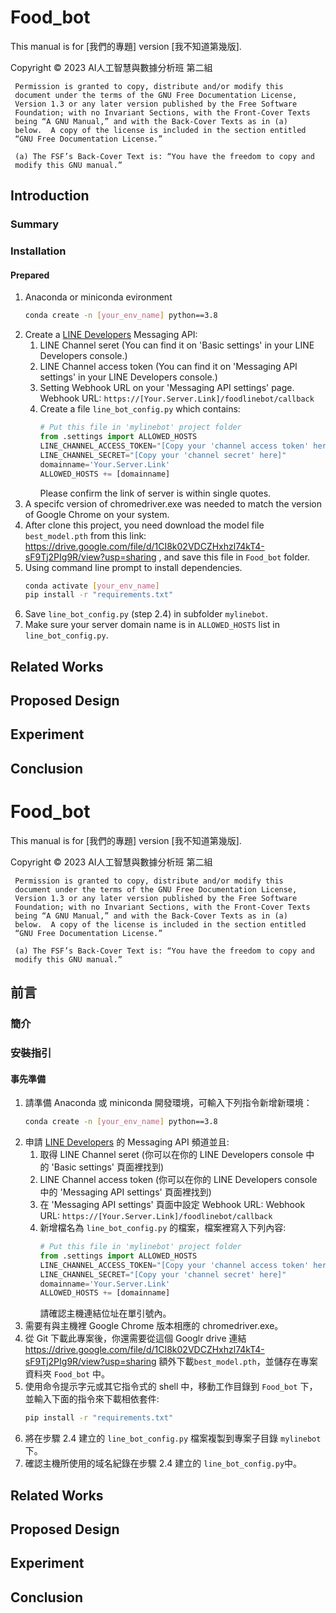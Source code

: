 # Food_bot

This manual is for [我們的專題] version [我不知道第幾版].

   Copyright © 2023 AI人工智慧與數據分析班 第二組

     Permission is granted to copy, distribute and/or modify this
     document under the terms of the GNU Free Documentation License,
     Version 1.3 or any later version published by the Free Software
     Foundation; with no Invariant Sections, with the Front-Cover Texts
     being “A GNU Manual,” and with the Back-Cover Texts as in (a)
     below.  A copy of the license is included in the section entitled
     “GNU Free Documentation License.”

     (a) The FSF’s Back-Cover Text is: “You have the freedom to copy and
     modify this GNU manual.”

## Introduction

### Summary
### Installation
#### Prepared
1. Anaconda or miniconda evironment
   ```bash
   conda create -n [your_env_name] python==3.8
   ```
2. Create a [LINE Developers](https://developers.line.biz/zh-hant/) Messaging API:
   1. LINE Channel seret (You can find it on 'Basic settings' in your
      LINE Developers console.)
   2. LINE Channel access token (You can find it on 'Messaging API
      settings' in your LINE Developers console.)
   3. Setting Webhook URL on your 'Messaging API settings' page.
      Webhook URL: `https://[Your.Server.Link]/foodlinebot/callback`
   4. Create a file `line_bot_config.py` which contains:
       ```python
       # Put this file in 'mylinebot' project folder
       from .settings import ALLOWED_HOSTS
       LINE_CHANNEL_ACCESS_TOKEN="[Copy your 'channel access token' here]"
       LINE_CHANNEL_SECRET="[Copy your 'channel secret' here]"
       domainname='Your.Server.Link'
       ALLOWED_HOSTS += [domainname]
	    ```
      Please confirm the link of server is within single quotes.
3. A specifc version of chromedriver.exe was needed to match the
   version of Google Chrome on your system.
4. After clone this project, you need download the model file
   `best_model.pth` from this link:
   https://drive.google.com/file/d/1CI8k02VDCZHxhzl74kT4-sF9Tj2PIg9R/view?usp=sharing
   , and save this file in `Food_bot` folder.
5. Using command line prompt to install dependencies.
   ```bash
   conda activate [your_env_name]
   pip install -r "requirements.txt"
   ```
6. Save `line_bot_config.py` (step 2.4) in subfolder `mylinebot`.
7. Make sure your server domain name is in `ALLOWED_HOSTS` list in
   `line_bot_config.py`.
## Related Works

## Proposed Design

## Experiment

## Conclusion

# Food_bot

This manual is for [我們的專題] version [我不知道第幾版].

   Copyright © 2023 AI人工智慧與數據分析班 第二組

     Permission is granted to copy, distribute and/or modify this
     document under the terms of the GNU Free Documentation License,
     Version 1.3 or any later version published by the Free Software
     Foundation; with no Invariant Sections, with the Front-Cover Texts
     being “A GNU Manual,” and with the Back-Cover Texts as in (a)
     below.  A copy of the license is included in the section entitled
     “GNU Free Documentation License.”

     (a) The FSF’s Back-Cover Text is: “You have the freedom to copy and
     modify this GNU manual.”

## 前言

### 簡介
### 安裝指引
#### 事先準備
1. 請準備 Anaconda 或 miniconda 開發環境，可輸入下列指令新增新環境：
   ```bash
   conda create -n [your_env_name] python==3.8
   ```
2. 申請 [LINE Developers](https://developers.line.biz/zh-hant/) 的 Messaging API 頻道並且:
   1. 取得 LINE Channel seret (你可以在你的 LINE Developers console 中
      的 'Basic settings' 頁面裡找到)
   2. LINE Channel access token (你可以在你的 LINE Developers console
      中的 'Messaging API settings' 頁面裡找到)
   3. 在 'Messaging API settings' 頁面中設定 Webhook URL:
      Webhook URL: `https://[Your.Server.Link]/foodlinebot/callback`
   4. 新增檔名為 `line_bot_config.py` 的檔案，檔案裡寫入下列內容:
       ```python
       # Put this file in 'mylinebot' project folder
       from .settings import ALLOWED_HOSTS
       LINE_CHANNEL_ACCESS_TOKEN="[Copy your 'channel access token' here]"
       LINE_CHANNEL_SECRET="[Copy your 'channel secret' here]"
       domainname='Your.Server.Link'
       ALLOWED_HOSTS += [domainname]
       ```
       請確認主機連結位址在單引號內。
3. 需要有與主機裡 Google Chrome 版本相應的 chromedriver.exe。
4. 從 Git 下載此專案後，你還需要從這個 Googlr drive 連結
   https://drive.google.com/file/d/1CI8k02VDCZHxhzl74kT4-sF9Tj2PIg9R/view?usp=sharing
   額外下載`best_model.pth`，並儲存在專案資料夾 `Food_bot` 中。
5. 使用命令提示字元或其它指令式的 shell 中，移動工作目錄到 `Food_bot` 下，並輸入下面的指令來下載相依套件:
   ```bash
   pip install -r "requirements.txt"
   ```
6. 將在步驟 2.4 建立的 `line_bot_config.py` 檔案複製到專案子目錄 `mylinebot` 下。
7. 確認主機所使用的域名紀錄在步驟 2.4 建立的 `line_bot_config.py`中。
## Related Works

## Proposed Design

## Experiment

## Conclusion
